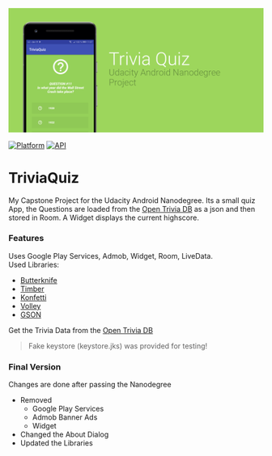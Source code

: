 ![Screenshot](1-triviaquiz.png)

[![Platform](https://img.shields.io/badge/platform-android-green.svg)](http://developer.android.com/index.html)
[![API](https://img.shields.io/badge/API-16%2B-brightgreen.svg?style=flat)](https://android-arsenal.com/api?level=16)
# TriviaQuiz
My Capstone Project for the Udacity Android Nanodegree. Its a small quiz App, the Questions are loaded from the [Open Trivia DB](http://www.opentdb.com) as a json and then stored in Room. A Widget displays the current highscore.

### Features
Uses Google Play Services, Admob, Widget, Room, LiveData.<br>
Used Libraries:
- [Butterknife](http://jakewharton.github.io/butterknife)
- [Timber](https://github.com/JakeWharton/timber)
- [Konfetti](https://github.com/DanielMartinus/konfetti)
- [Volley](https://github.com/google/volley)
- [GSON](https://github.com/google/gson)
  
Get the Trivia Data from the [Open Trivia DB](http://www.opentdb.com)

>Fake keystore (keystore.jks) was provided for testing!

### Final Version
Changes are done after passing the Nanodegree
- Removed
  - Google Play Services
  - Admob Banner Ads
  - Widget
- Changed the About Dialog
- Updated the Libraries
